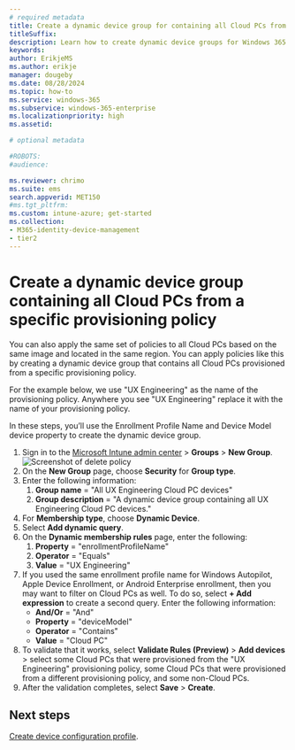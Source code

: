 ```yaml
---
# required metadata
title: Create a dynamic device group for containing all Cloud PCs from a specific provisioning policy
titleSuffix:
description: Learn how to create dynamic device groups for Windows 365.
keywords:
author: ErikjeMS  
ms.author: erikje
manager: dougeby
ms.date: 08/28/2024
ms.topic: how-to
ms.service: windows-365
ms.subservice: windows-365-enterprise
ms.localizationpriority: high
ms.assetid: 

# optional metadata

#ROBOTS:
#audience:

ms.reviewer: chrimo
ms.suite: ems
search.appverid: MET150
#ms.tgt_pltfrm:
ms.custom: intune-azure; get-started
ms.collection:
- M365-identity-device-management
- tier2
---
```


# Create a dynamic device group containing all Cloud PCs from a specific provisioning policy

You can also apply the same set of policies to all Cloud PCs based on the same image and located in the same region. You can apply policies like this by creating a dynamic device group that contains all Cloud PCs provisioned from a specific provisioning policy.

For the example below, we use "UX Engineering" as the name of the provisioning policy. Anywhere you see "UX Engineering" replace it with the name of your provisioning policy.

In these steps, you’ll use the Enrollment Profile Name and Device Model device property to create the dynamic device group.

1. Sign in to the [Microsoft Intune admin center](https://go.microsoft.com/fwlink/?linkid=2109431) > **Groups** > **New Group**.
![Screenshot of delete policy](./media/create-dynamic-device-group-all-cloudpcs/create-group.png)
2. On the **New Group** page, choose **Security** for **Group type**.
3. Enter the following information:
    1. **Group name** = "All UX Engineering Cloud PC devices"
    2. **Group description** = "A dynamic device group containing all UX Engineering Cloud PC devices."
4. For **Membership type**, choose **Dynamic Device**.
5. Select **Add dynamic query**.
6. On the **Dynamic membership rules** page, enter the following:
    1. **Property** = "enrollmentProfileName"
    2. **Operator** = "Equals"
    3. **Value** = "UX Engineering"
7. If you used the same enrollment profile name for Windows Autopilot, Apple Device Enrollment, or Android Enterprise enrollment, then you may want to filter on Cloud PCs as well. To do so, select **+ Add expression** to create a second query. Enter the following information:
    - **And/Or** = "And"
    - **Property** = "deviceModel"
    - **Operator** = "Contains"
    - **Value** = "Cloud PC"
8. To validate that it works, select **Validate Rules (Preview)** > **Add devices** > select some Cloud PCs that were provisioned from the "UX Engineering" provisioning policy, some Cloud PCs that were provisioned from a different provisioning policy, and some non-Cloud PCs.
9. After the validation completes, select **Save** > **Create**.

<!-- ########################## -->
## Next steps

[Create device configuration profile](create-device-configuration-profile.md).
